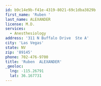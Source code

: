 ```yaml
---
id: b9c14e9b-f41e-4319-8021-69c1dba3829b
first_name: 'Ruben '
last_name: ALEXANDER
license: M.D.
services:
  - Anesthesiology
address: '311 N Buffalo Drive  Ste A'
city: 'Las Vegas'
state: NV
zip: '89145'
phone: 702-476-9700
title: 'Ruben  ALEXANDER'
_geoloc:
  lng: -115.26791
  lat: 36.167731
---
```

